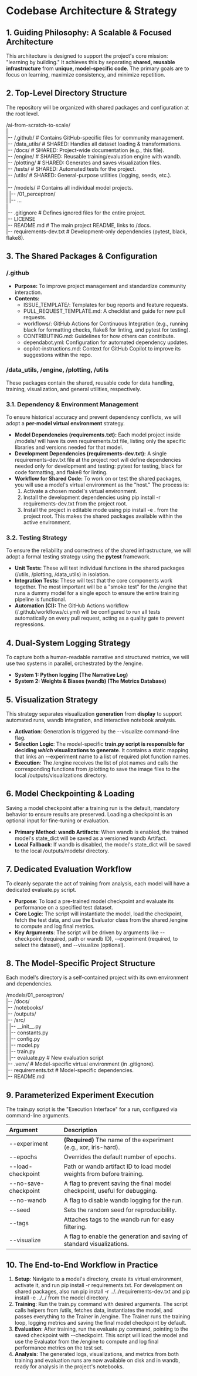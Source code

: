 # **Codebase Architecture & Strategy**

## **1\. Guiding Philosophy: A Scalable & Focused Architecture**

This architecture is designed to support the project's core mission: "learning by building." It achieves this by separating **shared, reusable infrastructure** from **unique, model-specific code**. The primary goals are to focus on learning, maximize consistency, and minimize repetition.

## **2\. Top-Level Directory Structure**

The repository will be organized with shared packages and configuration at the root level.

/ai-from-scratch-to-scale/  
|  
|-- /.github/             \# Contains GitHub-specific files for community management.  
|-- /data\_utils/          \# SHARED: Handles all dataset loading & transformations.  
|-- /docs/                \# SHARED: Project-wide documentation (e.g., this file).  
|-- /engine/              \# SHARED: Reusable training/evaluation engine with wandb.  
|-- /plotting/            \# SHARED: Generates and saves visualization files.  
|-- /tests/               \# SHARED: Automated tests for the project.  
|-- /utils/               \# SHARED: General-purpose utilities (logging, seeds, etc.).  
|  
|-- /models/              \# Contains all individual model projects.  
|   |-- /01\_perceptron/  
|   |-- ...  
|  
|-- .gitignore            \# Defines ignored files for the entire project.  
|-- LICENSE  
|-- README.md             \# The main project README, links to /docs.  
|-- requirements-dev.txt  \# Development-only dependencies (pytest, black, flake8).

## **3\. The Shared Packages & Configuration**

### **/.github**

* **Purpose:** To improve project management and standardize community interaction.  
* **Contents:**  
  * ISSUE\_TEMPLATE/: Templates for bug reports and feature requests.  
  * PULL\_REQUEST\_TEMPLATE.md: A checklist and guide for new pull requests.  
  * workflows/: GitHub Actions for Continuous Integration (e.g., running black for formatting checks, flake8 for linting, and pytest for testing).  
  * CONTRIBUTING.md: Guidelines for how others can contribute.  
  * dependabot.yml: Configuration for automated dependency updates.  
  * copilot-instructions.md: Context for GitHub Copilot to improve its suggestions within the repo.

### **/data\_utils, /engine, /plotting, /utils**

These packages contain the shared, reusable code for data handling, training, visualization, and general utilities, respectively.

### **3.1. Dependency & Environment Management**

To ensure historical accuracy and prevent dependency conflicts, we will adopt a **per-model virtual environment** strategy.

* **Model Dependencies (requirements.txt):** Each model project inside /models/ will have its own requirements.txt file, listing only the specific libraries and versions needed for that model.  
* **Development Dependencies (requirements-dev.txt):** A single requirements-dev.txt file at the project root will define dependencies needed only for development and testing: pytest for testing, black for code formatting, and flake8 for linting.  
* **Workflow for Shared Code:** To work on or test the shared packages, you will use a model's virtual environment as the "host." The process is:  
  1. Activate a chosen model's virtual environment.  
  2. Install the development dependencies using pip install \-r requirements-dev.txt from the project root.  
  3. Install the project in editable mode using pip install \-e . from the project root. This makes the shared packages available within the active environment.

### **3.2. Testing Strategy**

To ensure the reliability and correctness of the shared infrastructure, we will adopt a formal testing strategy using the **pytest** framework.

* **Unit Tests:** These will test individual functions in the shared packages (/utils, /plotting, /data\_utils) in isolation.  
* **Integration Tests:** These will test that the core components work together. The most important will be a "smoke test" for the /engine that runs a dummy model for a single epoch to ensure the entire training pipeline is functional.  
* **Automation (CI):** The GitHub Actions workflow (/.github/workflows/ci.yml) will be configured to run all tests automatically on every pull request, acting as a quality gate to prevent regressions.

## **4\. Dual-System Logging Strategy**

To capture both a human-readable narrative and structured metrics, we will use two systems in parallel, orchestrated by the /engine.

* **System 1: Python logging (The Narrative Log)**  
* **System 2: Weights & Biases (wandb) (The Metrics Database)**

## **5\. Visualization Strategy**

This strategy separates visualization **generation** from **display** to support automated runs, wandb integration, and interactive notebook analysis.

* **Activation**: Generation is triggered by the \--visualize command-line flag.  
* **Selection Logic**: The model-specific **train.py script is responsible for deciding *which* visualizations to generate**. It contains a static mapping that links an \--experiment name to a list of required plot function names.  
* **Execution**: The /engine receives the list of plot names and calls the corresponding functions from /plotting to save the image files to the local /outputs/visualizations directory.

## **6\. Model Checkpointing & Loading**

Saving a model checkpoint after a training run is the default, mandatory behavior to ensure results are preserved. Loading a checkpoint is an optional input for fine-tuning or evaluation.

* **Primary Method: wandb Artifacts**: When wandb is enabled, the trained model's state\_dict will be saved as a versioned wandb Artifact.  
* **Local Fallback**: If wandb is disabled, the model's state\_dict will be saved to the local /outputs/models/ directory.

## **7\. Dedicated Evaluation Workflow**

To cleanly separate the act of training from analysis, each model will have a dedicated evaluate.py script.

* **Purpose**: To load a pre-trained model checkpoint and evaluate its performance on a specified test dataset.  
* **Core Logic**: The script will instantiate the model, load the checkpoint, fetch the test data, and use the Evaluator class from the shared /engine to compute and log final metrics.  
* **Key Arguments**: The script will be driven by arguments like \--checkpoint (required, path or wandb ID), \--experiment (required, to select the dataset), and \--visualize (optional).

## **8\. The Model-Specific Project Structure**

Each model's directory is a self-contained project with its own environment and dependencies.

/models/01\_perceptron/  
|-- /docs/  
|-- /notebooks/  
|-- /outputs/  
|-- /src/  
|   |-- \_\_init\_\_.py  
|   |-- constants.py  
|   |-- config.py  
|   |-- model.py  
|   |-- train.py  
|   |-- evaluate.py       \# New evaluation script  
|-- .venv/                \# Model-specific virtual environment (in .gitignore).  
|-- requirements.txt      \# Model-specific dependencies.  
|-- README.md

## **9\. Parameterized Experiment Execution**

The train.py script is the "Execution Interface" for a run, configured via command-line arguments.

| Argument | Description |
| :---- | :---- |
| \--experiment | **(Required)** The name of the experiment (e.g., xor, iris-hard). |
| \--epochs | Overrides the default number of epochs. |
| \--load-checkpoint | Path or wandb artifact ID to load model weights from before training. |
| \--no-save-checkpoint | A flag to prevent saving the final model checkpoint, useful for debugging. |
| \--no-wandb | A flag to disable wandb logging for the run. |
| \--seed | Sets the random seed for reproducibility. |
| \--tags | Attaches tags to the wandb run for easy filtering. |
| \--visualize | A flag to enable the generation and saving of standard visualizations. |

## **10\. The End-to-End Workflow in Practice**

1. **Setup**: Navigate to a model's directory, create its virtual environment, activate it, and run pip install \-r requirements.txt. For development on shared packages, also run pip install \-r ../../requirements-dev.txt and pip install \-e ../../ from the model directory.  
2. **Training**: Run the train.py command with desired arguments. The script calls helpers from /utils, fetches data, instantiates the model, and passes everything to the Trainer in /engine. The Trainer runs the training loop, logging metrics and saving the final model checkpoint by default.  
3. **Evaluation**: After training, run the evaluate.py command, pointing to the saved checkpoint with \--checkpoint. This script will load the model and use the Evaluator from the /engine to compute and log final performance metrics on the test set.  
4. **Analysis**: The generated logs, visualizations, and metrics from both training and evaluation runs are now available on disk and in wandb, ready for analysis in the project's notebooks.

